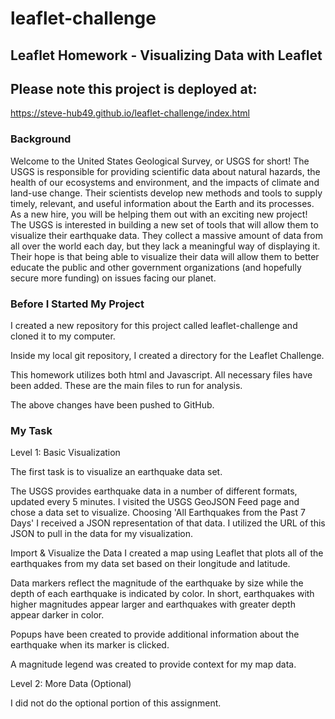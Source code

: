 # leaflet-challenge

## Leaflet Homework - Visualizing Data with Leaflet

## Please note this project is deployed at:
https://steve-hub49.github.io/leaflet-challenge/index.html

### Background

Welcome to the United States Geological Survey, or USGS for short! The USGS is responsible for providing scientific data about natural hazards, the health of our ecosystems and environment, and the impacts of climate and land-use change. Their scientists develop new methods and tools to supply timely, relevant, and useful information about the Earth and its processes. As a new hire, you will be helping them out with an exciting new project!
The USGS is interested in building a new set of tools that will allow them to visualize their earthquake data. They collect a massive amount of data from all over the world each day, but they lack a meaningful way of displaying it. Their hope is that being able to visualize their data will allow them to better educate the public and other government organizations (and hopefully secure more funding) on issues facing our planet.

### Before I Started My Project

I created a new repository for this project called leaflet-challenge and cloned it to my computer.


Inside my local git repository, I created a directory for the Leaflet Challenge. 
 
 
This homework utilizes both html and Javascript. All necessary files have been added. These are the main files to run for analysis.


The above changes have been pushed to GitHub.



### My Task

Level 1: Basic Visualization

The first task is to visualize an earthquake data set.


The USGS provides earthquake data in a number of different formats, updated every 5 minutes. I visited the USGS GeoJSON Feed page and chose a data set to visualize. Choosing 'All Earthquakes from the Past 7 Days' I received a JSON representation of that data. I utilized the URL of this JSON to pull in the data for my visualization.



Import & Visualize the Data
I created a map using Leaflet that plots all of the earthquakes from my data set based on their longitude and latitude.


Data markers reflect the magnitude of the earthquake by size while the depth of each earthquake is indicated by color. In short, earthquakes with higher magnitudes appear larger and earthquakes with greater depth appear darker in color.


Popups have been created to provide additional information about the earthquake when its marker is clicked.


A magnitude legend was created to provide context for my map data.


Level 2: More Data (Optional)

I did not do the optional portion of this assignment.


